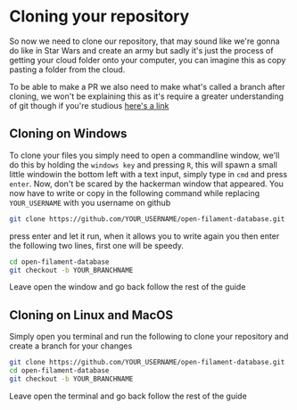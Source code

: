 # Cloning your repository
So now we need to clone our repository, that may sound like we're gonna do like in Star Wars and create an army but sadly it's just the process of getting your cloud folder onto your computer, you can imagine this as copy pasting a folder from the cloud.

To be able to make a PR we also need to make what's called a branch after cloning, we won't be explaining this as it's require a greater understanding of git though if you're studious [here's a link](https://www.w3schools.com/git/git_branch.asp)

## Cloning on Windows
To clone your files you simply need to open a commandline window, we'll do this by holding the `windows key` and pressing `R`, this will spawn a small little windowin the bottom left with a text input, simply type in `cmd` and press `enter`.
Now, don't be scared by the hackerman window that appeared.
You now have to write or copy in the following command while replacing `YOUR_USERNAME` with you username on github
```bash
git clone https://github.com/YOUR_USERNAME/open-filament-database.git
```
press enter and let it run, when it allows you to write again you then enter the following two lines, first one will be speedy.
```bash
cd open-filament-database
git checkout -b YOUR_BRANCHNAME
```

Leave open the window and go back follow the rest of the guide

## Cloning on Linux and MacOS
Simply open you terminal and run the following to clone your repository and create a branch for your changes
```bash
git clone https://github.com/YOUR_USERNAME/open-filament-database.git
cd open-filament-database
git checkout -b YOUR_BRANCHNAME
```

Leave open the terminal and go back follow the rest of the guide